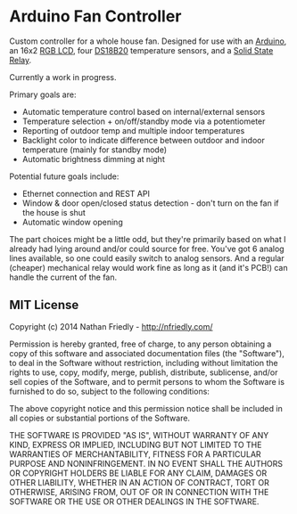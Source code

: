 Arduino Fan Controller
======================

Custom controller for a whole house fan. Designed for use with an [Arduino], an 16x2 [RGB LCD], four [DS18B20] temperature sensors, and a [Solid State Relay].

Currently a work in progress.

Primary goals are:

* Automatic temperature control based on internal/external sensors
* Temperature selection + on/off/standby mode via a potentiometer
* Reporting of outdoor temp and multiple indoor temperatures
* Backlight color to indicate difference between outdoor and indoor temperature (mainly for standby mode)
* Automatic brightness dimming at night

Potential future goals include:

* Ethernet connection and REST API
* Window & door open/closed status detection - don't turn on the fan if the house is shut
* Automatic window opening

The part choices might be a little odd, but they're primarily based on what I already had lying around and/or could source for free. You've got 6 analog lines available, so one could easily switch to analog sensors. And a regular (cheaper) mechanical relay would work fine as long as it (and it's PCB!) can handle the current of the fan.

MIT License
-----------

Copyright (c) 2014 Nathan Friedly - http://nfriedly.com/

Permission is hereby granted, free of charge, to any person obtaining a copy
of this software and associated documentation files (the "Software"), to deal
in the Software without restriction, including without limitation the rights
to use, copy, modify, merge, publish, distribute, sublicense, and/or sell
copies of the Software, and to permit persons to whom the Software is
furnished to do so, subject to the following conditions:

The above copyright notice and this permission notice shall be included in
all copies or substantial portions of the Software.

THE SOFTWARE IS PROVIDED "AS IS", WITHOUT WARRANTY OF ANY KIND, EXPRESS OR
IMPLIED, INCLUDING BUT NOT LIMITED TO THE WARRANTIES OF MERCHANTABILITY,
FITNESS FOR A PARTICULAR PURPOSE AND NONINFRINGEMENT. IN NO EVENT SHALL THE
AUTHORS OR COPYRIGHT HOLDERS BE LIABLE FOR ANY CLAIM, DAMAGES OR OTHER
LIABILITY, WHETHER IN AN ACTION OF CONTRACT, TORT OR OTHERWISE, ARISING FROM,
OUT OF OR IN CONNECTION WITH THE SOFTWARE OR THE USE OR OTHER DEALINGS IN
THE SOFTWARE.


[Arduino]: http://arduino.cc/
[RGB LCD]: http://www.adafruit.com/product/398
[DS18B20]: http://www.maximintegrated.com/en/products/analog/sensors-and-sensor-interface/DS18B20.html
[Solid State Relay]: http://pewa.panasonic.com/components/relays/solid-state-relays/high-capacity-ssr/aq-a/